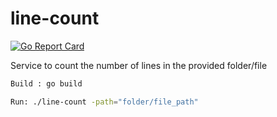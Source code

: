 # line-count

[![Go Report Card](https://goreportcard.com/badge/gojp/goreportcard)](https://goreportcard.com/report/aditi23/line-count)

Service to count the number of lines in the provided folder/file

```sh
Build : go build
```

```sh
Run: ./line-count -path="folder/file_path"
```
